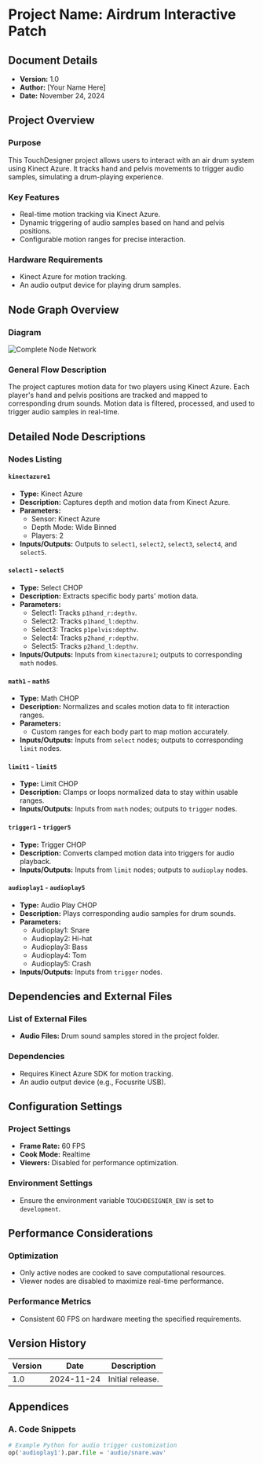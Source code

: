 
# Project Name: Airdrum Interactive Patch

## Document Details
- **Version:** 1.0
- **Author:** [Your Name Here]
- **Date:** November 24, 2024

## Project Overview
### Purpose
This TouchDesigner project allows users to interact with an air drum system using Kinect Azure. It tracks hand and pelvis movements to trigger audio samples, simulating a drum-playing experience.

### Key Features
- Real-time motion tracking via Kinect Azure.
- Dynamic triggering of audio samples based on hand and pelvis positions.
- Configurable motion ranges for precise interaction.

### Hardware Requirements
- Kinect Azure for motion tracking.
- An audio output device for playing drum samples.

## Node Graph Overview
### Diagram
![Complete Node Network](airdrum.png)

### General Flow Description
The project captures motion data for two players using Kinect Azure. Each player's hand and pelvis positions are tracked and mapped to corresponding drum sounds. Motion data is filtered, processed, and used to trigger audio samples in real-time.

## Detailed Node Descriptions
### Nodes Listing
#### `kinectazure1`
- **Type:** Kinect Azure
- **Description:** Captures depth and motion data from Kinect Azure.
- **Parameters:** 
  - Sensor: Kinect Azure
  - Depth Mode: Wide Binned
  - Players: 2
- **Inputs/Outputs:** Outputs to `select1`, `select2`, `select3`, `select4`, and `select5`.

#### `select1` - `select5`
- **Type:** Select CHOP
- **Description:** Extracts specific body parts' motion data.
- **Parameters:**
  - Select1: Tracks `p1hand_r:depthv`.
  - Select2: Tracks `p1hand_l:depthv`.
  - Select3: Tracks `p1pelvis:depthv`.
  - Select4: Tracks `p2hand_r:depthv`.
  - Select5: Tracks `p2hand_l:depthv`.
- **Inputs/Outputs:** Inputs from `kinectazure1`; outputs to corresponding `math` nodes.

#### `math1` - `math5`
- **Type:** Math CHOP
- **Description:** Normalizes and scales motion data to fit interaction ranges.
- **Parameters:** 
  - Custom ranges for each body part to map motion accurately.
- **Inputs/Outputs:** Inputs from `select` nodes; outputs to corresponding `limit` nodes.

#### `limit1` - `limit5`
- **Type:** Limit CHOP
- **Description:** Clamps or loops normalized data to stay within usable ranges.
- **Inputs/Outputs:** Inputs from `math` nodes; outputs to `trigger` nodes.

#### `trigger1` - `trigger5`
- **Type:** Trigger CHOP
- **Description:** Converts clamped motion data into triggers for audio playback.
- **Inputs/Outputs:** Inputs from `limit` nodes; outputs to `audioplay` nodes.

#### `audioplay1` - `audioplay5`
- **Type:** Audio Play CHOP
- **Description:** Plays corresponding audio samples for drum sounds.
- **Parameters:**
  - Audioplay1: Snare
  - Audioplay2: Hi-hat
  - Audioplay3: Bass
  - Audioplay4: Tom
  - Audioplay5: Crash
- **Inputs/Outputs:** Inputs from `trigger` nodes.

## Dependencies and External Files
### List of External Files
- **Audio Files:** Drum sound samples stored in the project folder.

### Dependencies
- Requires Kinect Azure SDK for motion tracking.
- An audio output device (e.g., Focusrite USB).

## Configuration Settings
### Project Settings
- **Frame Rate:** 60 FPS
- **Cook Mode:** Realtime
- **Viewers:** Disabled for performance optimization.

### Environment Settings
- Ensure the environment variable `TOUCHDESIGNER_ENV` is set to `development`.

## Performance Considerations
### Optimization
- Only active nodes are cooked to save computational resources.
- Viewer nodes are disabled to maximize real-time performance.

### Performance Metrics
- Consistent 60 FPS on hardware meeting the specified requirements.

## Version History
| Version | Date       | Description                  |
|---------|------------|------------------------------|
| 1.0     | 2024-11-24 | Initial release.             |

## Appendices
### A. Code Snippets
```python
# Example Python for audio trigger customization
op('audioplay1').par.file = 'audio/snare.wav'
```

